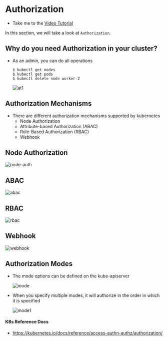 # Authorization

  - Take me to the [Video Tutorial](https://kodekloud.com/topic/authorization-2/)

In this section, we will take a look at `Authorization`.

## Why do you need Authorization in your cluster?
- As an admin, you can do all operations
  ```
  $ kubectl get nodes
  $ kubectl get pods
  $ kubectl delete node worker-2
  ```

  ![at1](../../images/at1.PNG)

## Authorization Mechanisms
- There are different authorization mechanisms supported by kubernetes
  - Node Authorization
  - Attribute-based Authorization (ABAC)
  - Role-Based Authorization (RBAC)
  - Webhook

## Node Authorization

  ![node-auth](../../images/node-auth.png)

## ABAC

  ![abac](../../images/abac.PNG)

## RBAC

  ![rbac](../../images/rbac.PNG)

## Webhook

  ![webhook](../../images/webhook.PNG)

## Authorization Modes
- The mode options can be defined on the kube-apiserver

  ![mode](../../images/mode.PNG)

- When you specify multiple modes, it will authorize in the order in which it is specified

  ![mode1](../../images/mode1.PNG)


#### K8s Reference Docs
  
- https://kubernetes.io/docs/reference/access-authn-authz/authorization/


